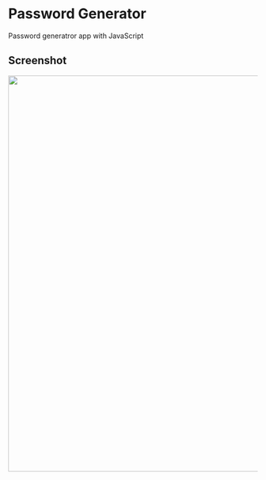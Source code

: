 # Password Generator 
Password generatror app with JavaScript

## Screenshot
<p float="left">
<img src = "https://github.com/Mikidii/JavaScript-Projects/assets/132847524/a9430663-85a6-437a-b4ea-f5a2527fa3f0" width="800">
</p>
